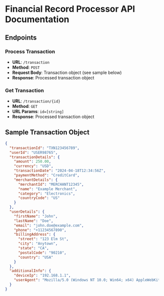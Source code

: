 # Financial Record Processor API Documentation

## Endpoints

### Process Transaction
- **URL**: `/transaction`
- **Method**: `POST`
- **Request Body**: Transaction object (see sample below)
- **Response**: Processed transaction object

### Get Transaction
- **URL**: `/transaction/{id}`
- **Method**: `GET`
- **URL Params**: `id=[string]`
- **Response**: Processed transaction object

## Sample Transaction Object

```json
{
  "transactionId": "TXN123456789",
  "userId": "USER98765",
  "transactionDetails": {
    "amount": 250.00,
    "currency": "USD",
    "transactionDate": "2024-04-18T12:34:56Z",
    "paymentMethod": "CreditCard",
    "merchantDetails": {
      "merchantId": "MERCHANT12345",
      "name": "Example Merchant",
      "category": "Electronics",
      "countryCode": "US"
    }
  },
  "userDetails": {
    "firstName": "John",
    "lastName": "Doe",
    "email": "john.doe@example.com",
    "phone": "+11234567890",
    "billingAddress": {
      "street": "123 Elm St",
      "city": "Anytown",
      "state": "CA",
      "postalCode": "90210",
      "country": "USA"
    }
  },
  "additionalInfo": {
    "deviceIp": "192.168.1.1",
    "userAgent": "Mozilla/5.0 (Windows NT 10.0; Win64; x64) AppleWebKit/537.36 (KHTML, like Gecko) Chrome/58.0.3029.110 Safari/537.36"
  }
}